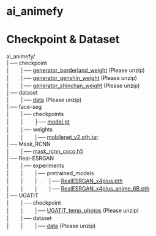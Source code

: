 # ai_animefy

# Checkpoint & Dataset

ai_animefy/  
│── checkpoint  
│　　│── [generator_borderland_weight](https://drive.google.com/file/d/1aq4y--VDNqEVKCbuSxfxpXxF5KrAYN_I/view?usp=sharing) (Please unzip)  
│　　│── [generator_genshin_weight](https://drive.google.com/file/d/1uXXy2A1QkNAUPpoMX0d8blfUG8ojw5gb/view?usp=sharing) (Please unzip)  
│　　│── [generator_shinchan_weight](https://drive.google.com/file/d/1jbYqt-J-bzlGbmR-N2fuoCmH1nYhcJ9j/view?usp=sharing) (Please unzip)  
│── dataset  
│　　│── [data](https://drive.google.com/file/d/12YzB_rmaIlPTuaFAHN3Tta_E-rSHO4Ot/view?usp=sharing) (Please unzip)  
│── face-seg  
│　　│── checkpoints  
│　　│　　├── [model.pt](https://drive.google.com/file/d/1STG6TP7-aumzlLUBtYhFNpshHHwgtPv3/view?usp=sharing)  
│　　│── weights  
│　　│　　│── [mobilenet_v2.pth.tar](https://drive.google.com/file/d/1OxKALyevphqvkWTLMpCOOziYKkZLipy3/view?usp=sharing)  
│── Mask_RCNN  
│　　│── [mask_rcnn_coco.h5](https://drive.google.com/file/d/1VOkEjSRigWUiRyLDvUXJgllLe7JetQIM/view?usp=sharing)  
│── Real-ESRGAN  
│　　│── experiments  
│　　│　　│── pretrained_models  
│　　│　　│　　│── [RealESRGAN_x4plus.pth](https://drive.google.com/file/d/1syut64M8ZshOz3gJim3Yot4p07Dkerks/view?usp=sharing)  
│　　│　　│　　│── [RealESRGAN_x4plus_anime_6B.pth](https://drive.google.com/file/d/13GTtyGLSztQyUs83MAxCiJxqCPr0M-TU/view?usp=sharing)  
│── UGATIT  
│　　│── checkpoint  
│　　│　　│── [UGATIT_temp_photos](https://drive.google.com/file/d/1Jh36ZOKdGHO5pZ34Q20tqOEY15nwcTQZ/view?usp=sharing) (Please unzip)  
│　　│── dataset  
│　　│　　│── [data](https://drive.google.com/file/d/1QAkXasDLnB_vCaqsQ1zvyzbQ1gob60XC/view?usp=sharing) (Please unzip)  
  
